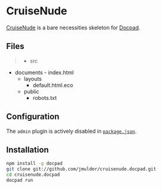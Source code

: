# CruiseNude
[CruiseNude](https://github.com/jmulder/cruisenude.docpad) is a bare necessities skeleton for [Docpad](https://github.com/bevry/docpad).

## Files
> - src
  - documents
		- index.html
	- layouts
		- default.html.eco
	- public
		- robots.txt


## Configuration
The `admin` plugin is actively disabled in [`package.json`](https://github.com/jmulder/cruisenude.docpad/blob/master/package.json).

## Installation
``` bash
npm install -g docpad
git clone git://github.com/jmulder/cruisenude.docpad.git
cd cruisenude.docpad
docpad run
```